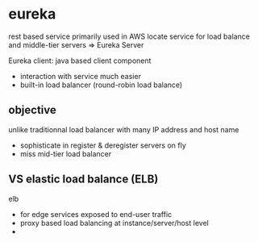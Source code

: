# eureka
rest based service primarily used in AWS 
locate service for load balance and middle-tier servers
=> Eureka Server

Eureka client: java based client component
- interaction with service much easier
- built-in load balancer (round-robin load balance)

## objective
unlike traditionnal load balancer with many IP address and host name
- sophisticate in register & deregister servers on fly
- miss mid-tier load balancer

## VS elastic load balance (ELB)
elb
- for edge services exposed to end-user traffic
- proxy based load balancing at instance/server/host level
- 









